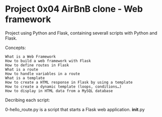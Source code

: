 # Project 0x04 AirBnB clone - Web framework

Project using Python and Flask, containing severall scripts with Python and Flask.

Concepts:

    What is a Web Framework
    How to build a web framework with Flask
    How to define routes in Flask
    What is a route
    How to handle variables in a route
    What is a template
    How to create a HTML response in Flask by using a template
    How to create a dynamic template (loops, conditions…)
    How to display in HTML data from a MySQL database



Decribing each script:

0-hello_route.py is a script that starts a Flask web application.
__init__.py
